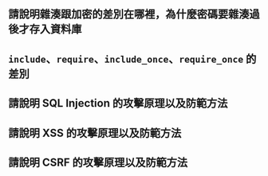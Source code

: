 ## 請說明雜湊跟加密的差別在哪裡，為什麼密碼要雜湊過後才存入資料庫

## `include`、`require`、`include_once`、`require_once` 的差別

## 請說明 SQL Injection 的攻擊原理以及防範方法

##  請說明 XSS 的攻擊原理以及防範方法

##  請說明 CSRF 的攻擊原理以及防範方法
